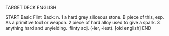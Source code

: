 TARGET DECK
ENGLISH

START
Basic
Flint
Back: n. 1 a hard grey siliceous stone. B piece of this, esp. As a primitive tool or weapon. 2 piece of hard alloy used to give a spark. 3 anything hard and unyielding.  flinty adj. (-ier, -iest). [old english]
END
